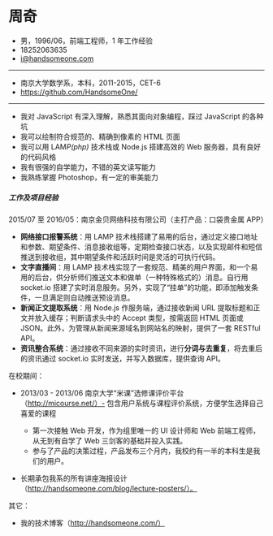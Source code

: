 # 周奇

- 男，1996/06，前端工程师，1 年工作经验
- 18252063635
- i@handsomeone.com

---

- 南京大学数学系，本科，2011-2015，CET-6
- https://github.com/HandsomeOne/

---

- 我对 JavaScript 有深入理解，熟悉其面向对象编程，踩过 JavaScript 的各种坑
- 我可以绘制符合规范的、精确到像素的 HTML 页面
- 我可以用 LAM*P(php)* 技术栈或 Node.js 搭建高效的 Web 服务器，具有良好的代码风格
- 我有很强的自学能力，不错的英文读写能力
- 我熟练掌握 Photoshop，有一定的审美能力

##### 工作及项目经验

2015/07 至 2016/05：南京金贝网络科技有限公司（主打产品：口袋贵金属 APP）

- **网络接口报警系统**：用 LAMP 技术栈搭建了易用的后台，通过定义接口地址和参数、期望条件、消息接收组等，定期检查接口状态，以及实现邮件和短信推送到接收组，其中期望条件和活跃时间是灵活的可执行代码。
- **文字直播间**：用 LAMP 技术栈实现了一套规范、精美的用户界面，和一个易用的后台，供分析师们推送文本和做单（一种特殊格式的）消息。自行用 socket.io 搭建了实时消息服务。另外，实现了“挂单”的功能，即添加触发条件，一旦满足则自动推送预设消息。
- **新闻正文提取系统**：用 Node.js 作服务端，通过接收新闻 URL 提取标题和正文并放入缓存；判断请求头中的 Accept 类型，按需返回 HTML 页面或 JSON。此外，为管理从新闻来源域名到网站名的映射，提供了一套 RESTful API。
- **资讯整合系统**：通过接收不同来源的实时资讯，进行**分词与去重复**，将去重后的资讯通过 socket.io 实时发送，并写入数据库，提供查询 API。

在校期间：

- 2013/03 - 2013/06 南京大学“米课”选修课评价平台（http://micourse.net/）- 包含用户系统与课程评价系统，方便学生选择自己喜爱的课程
  - 第一次接触 Web 开发，作为组里唯一的 UI 设计师和 Web 前端工程师，从无到有自学了 Web 三剑客的基础并投入实践。
  - 参与了产品的决策过程，产品发布三个月内，我校约有一半的本科生是我们的用户。

- 长期承包我系的所有讲座海报设计（http://handsomeone.com/blog/lecture-posters/）。

其它：
- 我的技术博客（http://handsomeone.com/）
